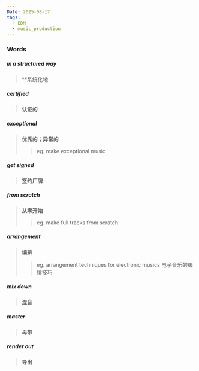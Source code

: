 ```yaml
---
Date: 2025-08-17
tags:
  - EDM
  - music_production
---
```

### Words
##### in a structured way
>**系统化地

##### certified
>**认证的**

##### exceptional
>**优秀的；异常的**
>> eg. make exceptional music

##### get signed
>**签约厂牌**

##### from scratch
>**从零开始**
>> eg. make full tracks from scratch

##### arrangement
>**编排**
>>eg. arrangement techniques for electronic musics 电子音乐的编排技巧

##### mix down
>**混音**

##### master
>**母带**

##### render out
>**导出**

